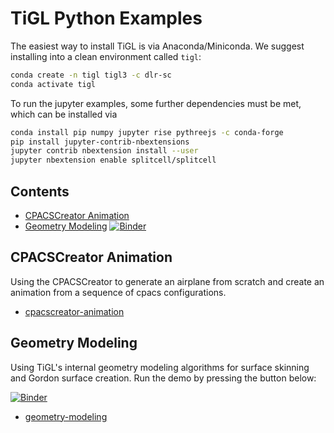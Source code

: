 # TiGL Python Examples

The easiest way to install TiGL is via Anaconda/Miniconda. We suggest installing into a clean environment called `tigl`:

```bash
conda create -n tigl tigl3 -c dlr-sc
conda activate tigl
```

To run the jupyter examples, some further dependencies must be met, which can be installed via

```bash
conda install pip numpy jupyter rise pythreejs -c conda-forge
pip install jupyter-contrib-nbextensions
jupyter contrib nbextension install --user
jupyter nbextension enable splitcell/splitcell
```

## Contents

 - [CPACSCreator Animation](#tigl-python-cpacscreator-animation)
 - [Geometry Modeling](#tigl-python-cpacscreator-animation) [![Binder](https://mybinder.org/badge_logo.svg)](https://mybinder.org/v2/gh/DLR-SC/tigl-examples/master?filepath=tigl%2Fpython%2Fgeometry-modeling%2Fgeometry-modeling.ipynb)

## CPACSCreator Animation 
<a name="tigl-python-cpacscreator-animation"/>

Using the CPACSCreator to generate an airplane from scratch and create an animation from a sequence of cpacs configurations.

 - [cpacscreator-animation](cpacscreator-animation)


## Geometry Modeling
<a name="tigl-python-geometry-modeling"/>

Using TiGL's internal geometry modeling algorithms for surface skinning and Gordon surface creation. Run the demo by pressing the button below:

[![Binder](https://mybinder.org/badge_logo.svg)](https://mybinder.org/v2/gh/DLR-SC/tigl-examples/master?filepath=tigl%2Fpython%2Fgeometry-modeling%2Fgeometry-modeling.ipynb)

 - [geometry-modeling](geometry-modleing)


